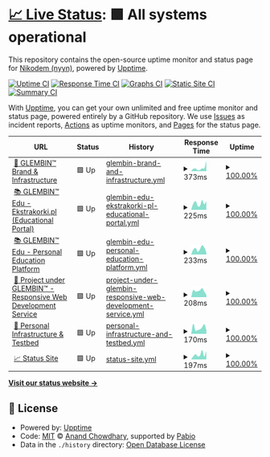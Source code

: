 # [📈 Live Status](https://demo.upptime.js.org): <!--live status--> **🟩 All systems operational**

This repository contains the open-source uptime monitor and status page for [Nikodem (nyyn)](https://nglembin.pl), powered by [Upptime](https://github.com/upptime/upptime).

[![Uptime CI](https://github.com/nglembin/status/workflows/Uptime%20CI/badge.svg)](https://github.com/nglembin/status/actions?query=workflow%3A%22Uptime+CI%22)
[![Response Time CI](https://github.com/nglembin/status/workflows/Response%20Time%20CI/badge.svg)](https://github.com/nglembin/status/actions?query=workflow%3A%22Response+Time+CI%22)
[![Graphs CI](https://github.com/nglembin/status/workflows/Graphs%20CI/badge.svg)](https://github.com/nglembin/status/actions?query=workflow%3A%22Graphs+CI%22)
[![Static Site CI](https://github.com/nglembin/status/workflows/Static%20Site%20CI/badge.svg)](https://github.com/nglembin/status/actions?query=workflow%3A%22Static+Site+CI%22)
[![Summary CI](https://github.com/nglembin/status/workflows/Summary%20CI/badge.svg)](https://github.com/nglembin/status/actions?query=workflow%3A%22Summary+CI%22)

With [Upptime](https://upptime.js.org), you can get your own unlimited and free uptime monitor and status page, powered entirely by a GitHub repository. We use [Issues](https://github.com/nglembin/status/issues) as incident reports, [Actions](https://github.com/nglembin/status/actions) as uptime monitors, and [Pages](https://demo.upptime.js.org) for the status page.

<!--start: status pages-->
<!-- This summary is generated by Upptime (https://github.com/upptime/upptime) -->
<!-- Do not edit this manually, your changes will be overwritten -->
<!-- prettier-ignore -->
| URL | Status | History | Response Time | Uptime |
| --- | ------ | ------- | ------------- | ------ |
| <img alt="" src="https://icons.duckduckgo.com/ip3/glembin.pl.ico" height="13"> [💼 GLEMBIN™ Brand & Infrastructure](https://glembin.pl/) | 🟩 Up | [glembin-brand-and-infrastructure.yml](https://github.com/glembin/status/commits/HEAD/history/glembin-brand-and-infrastructure.yml) | <details><summary><img alt="Response time graph" src="./graphs/glembin-brand-and-infrastructure/response-time-week.png" height="20"> 373ms</summary><br><a href="https://status.glembin.pl/history/glembin-brand-and-infrastructure"><img alt="Response time 289" src="https://img.shields.io/endpoint?url=https%3A%2F%2Fraw.githubusercontent.com%2Fglembin%2Fstatus%2FHEAD%2Fapi%2Fglembin-brand-and-infrastructure%2Fresponse-time.json"></a><br><a href="https://status.glembin.pl/history/glembin-brand-and-infrastructure"><img alt="24-hour response time 1200" src="https://img.shields.io/endpoint?url=https%3A%2F%2Fraw.githubusercontent.com%2Fglembin%2Fstatus%2FHEAD%2Fapi%2Fglembin-brand-and-infrastructure%2Fresponse-time-day.json"></a><br><a href="https://status.glembin.pl/history/glembin-brand-and-infrastructure"><img alt="7-day response time 373" src="https://img.shields.io/endpoint?url=https%3A%2F%2Fraw.githubusercontent.com%2Fglembin%2Fstatus%2FHEAD%2Fapi%2Fglembin-brand-and-infrastructure%2Fresponse-time-week.json"></a><br><a href="https://status.glembin.pl/history/glembin-brand-and-infrastructure"><img alt="30-day response time 324" src="https://img.shields.io/endpoint?url=https%3A%2F%2Fraw.githubusercontent.com%2Fglembin%2Fstatus%2FHEAD%2Fapi%2Fglembin-brand-and-infrastructure%2Fresponse-time-month.json"></a><br><a href="https://status.glembin.pl/history/glembin-brand-and-infrastructure"><img alt="1-year response time 289" src="https://img.shields.io/endpoint?url=https%3A%2F%2Fraw.githubusercontent.com%2Fglembin%2Fstatus%2FHEAD%2Fapi%2Fglembin-brand-and-infrastructure%2Fresponse-time-year.json"></a></details> | <details><summary><a href="https://status.glembin.pl/history/glembin-brand-and-infrastructure">100.00%</a></summary><a href="https://status.glembin.pl/history/glembin-brand-and-infrastructure"><img alt="All-time uptime 99.82%" src="https://img.shields.io/endpoint?url=https%3A%2F%2Fraw.githubusercontent.com%2Fglembin%2Fstatus%2FHEAD%2Fapi%2Fglembin-brand-and-infrastructure%2Fuptime.json"></a><br><a href="https://status.glembin.pl/history/glembin-brand-and-infrastructure"><img alt="24-hour uptime 100.00%" src="https://img.shields.io/endpoint?url=https%3A%2F%2Fraw.githubusercontent.com%2Fglembin%2Fstatus%2FHEAD%2Fapi%2Fglembin-brand-and-infrastructure%2Fuptime-day.json"></a><br><a href="https://status.glembin.pl/history/glembin-brand-and-infrastructure"><img alt="7-day uptime 100.00%" src="https://img.shields.io/endpoint?url=https%3A%2F%2Fraw.githubusercontent.com%2Fglembin%2Fstatus%2FHEAD%2Fapi%2Fglembin-brand-and-infrastructure%2Fuptime-week.json"></a><br><a href="https://status.glembin.pl/history/glembin-brand-and-infrastructure"><img alt="30-day uptime 100.00%" src="https://img.shields.io/endpoint?url=https%3A%2F%2Fraw.githubusercontent.com%2Fglembin%2Fstatus%2FHEAD%2Fapi%2Fglembin-brand-and-infrastructure%2Fuptime-month.json"></a><br><a href="https://status.glembin.pl/history/glembin-brand-and-infrastructure"><img alt="1-year uptime 99.82%" src="https://img.shields.io/endpoint?url=https%3A%2F%2Fraw.githubusercontent.com%2Fglembin%2Fstatus%2FHEAD%2Fapi%2Fglembin-brand-and-infrastructure%2Fuptime-year.json"></a></details>
| <img alt="" src="https://icons.duckduckgo.com/ip3/ekstrakorki.pl.ico" height="13"> [📚 GLEMBIN™ Edu - Ekstrakorki.pl (Educational Portal)](https://ekstrakorki.pl/) | 🟩 Up | [glembin-edu-ekstrakorki-pl-educational-portal.yml](https://github.com/glembin/status/commits/HEAD/history/glembin-edu-ekstrakorki-pl-educational-portal.yml) | <details><summary><img alt="Response time graph" src="./graphs/glembin-edu-ekstrakorki-pl-educational-portal/response-time-week.png" height="20"> 225ms</summary><br><a href="https://status.glembin.pl/history/glembin-edu-ekstrakorki-pl-educational-portal"><img alt="Response time 235" src="https://img.shields.io/endpoint?url=https%3A%2F%2Fraw.githubusercontent.com%2Fglembin%2Fstatus%2FHEAD%2Fapi%2Fglembin-edu-ekstrakorki-pl-educational-portal%2Fresponse-time.json"></a><br><a href="https://status.glembin.pl/history/glembin-edu-ekstrakorki-pl-educational-portal"><img alt="24-hour response time 294" src="https://img.shields.io/endpoint?url=https%3A%2F%2Fraw.githubusercontent.com%2Fglembin%2Fstatus%2FHEAD%2Fapi%2Fglembin-edu-ekstrakorki-pl-educational-portal%2Fresponse-time-day.json"></a><br><a href="https://status.glembin.pl/history/glembin-edu-ekstrakorki-pl-educational-portal"><img alt="7-day response time 225" src="https://img.shields.io/endpoint?url=https%3A%2F%2Fraw.githubusercontent.com%2Fglembin%2Fstatus%2FHEAD%2Fapi%2Fglembin-edu-ekstrakorki-pl-educational-portal%2Fresponse-time-week.json"></a><br><a href="https://status.glembin.pl/history/glembin-edu-ekstrakorki-pl-educational-portal"><img alt="30-day response time 272" src="https://img.shields.io/endpoint?url=https%3A%2F%2Fraw.githubusercontent.com%2Fglembin%2Fstatus%2FHEAD%2Fapi%2Fglembin-edu-ekstrakorki-pl-educational-portal%2Fresponse-time-month.json"></a><br><a href="https://status.glembin.pl/history/glembin-edu-ekstrakorki-pl-educational-portal"><img alt="1-year response time 235" src="https://img.shields.io/endpoint?url=https%3A%2F%2Fraw.githubusercontent.com%2Fglembin%2Fstatus%2FHEAD%2Fapi%2Fglembin-edu-ekstrakorki-pl-educational-portal%2Fresponse-time-year.json"></a></details> | <details><summary><a href="https://status.glembin.pl/history/glembin-edu-ekstrakorki-pl-educational-portal">100.00%</a></summary><a href="https://status.glembin.pl/history/glembin-edu-ekstrakorki-pl-educational-portal"><img alt="All-time uptime 99.83%" src="https://img.shields.io/endpoint?url=https%3A%2F%2Fraw.githubusercontent.com%2Fglembin%2Fstatus%2FHEAD%2Fapi%2Fglembin-edu-ekstrakorki-pl-educational-portal%2Fuptime.json"></a><br><a href="https://status.glembin.pl/history/glembin-edu-ekstrakorki-pl-educational-portal"><img alt="24-hour uptime 100.00%" src="https://img.shields.io/endpoint?url=https%3A%2F%2Fraw.githubusercontent.com%2Fglembin%2Fstatus%2FHEAD%2Fapi%2Fglembin-edu-ekstrakorki-pl-educational-portal%2Fuptime-day.json"></a><br><a href="https://status.glembin.pl/history/glembin-edu-ekstrakorki-pl-educational-portal"><img alt="7-day uptime 100.00%" src="https://img.shields.io/endpoint?url=https%3A%2F%2Fraw.githubusercontent.com%2Fglembin%2Fstatus%2FHEAD%2Fapi%2Fglembin-edu-ekstrakorki-pl-educational-portal%2Fuptime-week.json"></a><br><a href="https://status.glembin.pl/history/glembin-edu-ekstrakorki-pl-educational-portal"><img alt="30-day uptime 100.00%" src="https://img.shields.io/endpoint?url=https%3A%2F%2Fraw.githubusercontent.com%2Fglembin%2Fstatus%2FHEAD%2Fapi%2Fglembin-edu-ekstrakorki-pl-educational-portal%2Fuptime-month.json"></a><br><a href="https://status.glembin.pl/history/glembin-edu-ekstrakorki-pl-educational-portal"><img alt="1-year uptime 99.83%" src="https://img.shields.io/endpoint?url=https%3A%2F%2Fraw.githubusercontent.com%2Fglembin%2Fstatus%2FHEAD%2Fapi%2Fglembin-edu-ekstrakorki-pl-educational-portal%2Fuptime-year.json"></a></details>
| <img alt="" src="https://icons.duckduckgo.com/ip3/korki.nglembin.pl.ico" height="13"> [📚 GLEMBIN™ Edu - Personal Education Platform](https://korki.nglembin.pl/) | 🟩 Up | [glembin-edu-personal-education-platform.yml](https://github.com/glembin/status/commits/HEAD/history/glembin-edu-personal-education-platform.yml) | <details><summary><img alt="Response time graph" src="./graphs/glembin-edu-personal-education-platform/response-time-week.png" height="20"> 233ms</summary><br><a href="https://status.glembin.pl/history/glembin-edu-personal-education-platform"><img alt="Response time 381" src="https://img.shields.io/endpoint?url=https%3A%2F%2Fraw.githubusercontent.com%2Fglembin%2Fstatus%2FHEAD%2Fapi%2Fglembin-edu-personal-education-platform%2Fresponse-time.json"></a><br><a href="https://status.glembin.pl/history/glembin-edu-personal-education-platform"><img alt="24-hour response time 84" src="https://img.shields.io/endpoint?url=https%3A%2F%2Fraw.githubusercontent.com%2Fglembin%2Fstatus%2FHEAD%2Fapi%2Fglembin-edu-personal-education-platform%2Fresponse-time-day.json"></a><br><a href="https://status.glembin.pl/history/glembin-edu-personal-education-platform"><img alt="7-day response time 233" src="https://img.shields.io/endpoint?url=https%3A%2F%2Fraw.githubusercontent.com%2Fglembin%2Fstatus%2FHEAD%2Fapi%2Fglembin-edu-personal-education-platform%2Fresponse-time-week.json"></a><br><a href="https://status.glembin.pl/history/glembin-edu-personal-education-platform"><img alt="30-day response time 249" src="https://img.shields.io/endpoint?url=https%3A%2F%2Fraw.githubusercontent.com%2Fglembin%2Fstatus%2FHEAD%2Fapi%2Fglembin-edu-personal-education-platform%2Fresponse-time-month.json"></a><br><a href="https://status.glembin.pl/history/glembin-edu-personal-education-platform"><img alt="1-year response time 381" src="https://img.shields.io/endpoint?url=https%3A%2F%2Fraw.githubusercontent.com%2Fglembin%2Fstatus%2FHEAD%2Fapi%2Fglembin-edu-personal-education-platform%2Fresponse-time-year.json"></a></details> | <details><summary><a href="https://status.glembin.pl/history/glembin-edu-personal-education-platform">100.00%</a></summary><a href="https://status.glembin.pl/history/glembin-edu-personal-education-platform"><img alt="All-time uptime 99.83%" src="https://img.shields.io/endpoint?url=https%3A%2F%2Fraw.githubusercontent.com%2Fglembin%2Fstatus%2FHEAD%2Fapi%2Fglembin-edu-personal-education-platform%2Fuptime.json"></a><br><a href="https://status.glembin.pl/history/glembin-edu-personal-education-platform"><img alt="24-hour uptime 100.00%" src="https://img.shields.io/endpoint?url=https%3A%2F%2Fraw.githubusercontent.com%2Fglembin%2Fstatus%2FHEAD%2Fapi%2Fglembin-edu-personal-education-platform%2Fuptime-day.json"></a><br><a href="https://status.glembin.pl/history/glembin-edu-personal-education-platform"><img alt="7-day uptime 100.00%" src="https://img.shields.io/endpoint?url=https%3A%2F%2Fraw.githubusercontent.com%2Fglembin%2Fstatus%2FHEAD%2Fapi%2Fglembin-edu-personal-education-platform%2Fuptime-week.json"></a><br><a href="https://status.glembin.pl/history/glembin-edu-personal-education-platform"><img alt="30-day uptime 100.00%" src="https://img.shields.io/endpoint?url=https%3A%2F%2Fraw.githubusercontent.com%2Fglembin%2Fstatus%2FHEAD%2Fapi%2Fglembin-edu-personal-education-platform%2Fuptime-month.json"></a><br><a href="https://status.glembin.pl/history/glembin-edu-personal-education-platform"><img alt="1-year uptime 99.83%" src="https://img.shields.io/endpoint?url=https%3A%2F%2Fraw.githubusercontent.com%2Fglembin%2Fstatus%2FHEAD%2Fapi%2Fglembin-edu-personal-education-platform%2Fuptime-year.json"></a></details>
| <img alt="" src="https://icons.duckduckgo.com/ip3/strony.nglembin.pl.ico" height="13"> [🧩 Project under GLEMBIN™ - Responsive Web Development Service](https://strony.nglembin.pl/) | 🟩 Up | [project-under-glembin-responsive-web-development-service.yml](https://github.com/glembin/status/commits/HEAD/history/project-under-glembin-responsive-web-development-service.yml) | <details><summary><img alt="Response time graph" src="./graphs/project-under-glembin-responsive-web-development-service/response-time-week.png" height="20"> 208ms</summary><br><a href="https://status.glembin.pl/history/project-under-glembin-responsive-web-development-service"><img alt="Response time 378" src="https://img.shields.io/endpoint?url=https%3A%2F%2Fraw.githubusercontent.com%2Fglembin%2Fstatus%2FHEAD%2Fapi%2Fproject-under-glembin-responsive-web-development-service%2Fresponse-time.json"></a><br><a href="https://status.glembin.pl/history/project-under-glembin-responsive-web-development-service"><img alt="24-hour response time 79" src="https://img.shields.io/endpoint?url=https%3A%2F%2Fraw.githubusercontent.com%2Fglembin%2Fstatus%2FHEAD%2Fapi%2Fproject-under-glembin-responsive-web-development-service%2Fresponse-time-day.json"></a><br><a href="https://status.glembin.pl/history/project-under-glembin-responsive-web-development-service"><img alt="7-day response time 208" src="https://img.shields.io/endpoint?url=https%3A%2F%2Fraw.githubusercontent.com%2Fglembin%2Fstatus%2FHEAD%2Fapi%2Fproject-under-glembin-responsive-web-development-service%2Fresponse-time-week.json"></a><br><a href="https://status.glembin.pl/history/project-under-glembin-responsive-web-development-service"><img alt="30-day response time 246" src="https://img.shields.io/endpoint?url=https%3A%2F%2Fraw.githubusercontent.com%2Fglembin%2Fstatus%2FHEAD%2Fapi%2Fproject-under-glembin-responsive-web-development-service%2Fresponse-time-month.json"></a><br><a href="https://status.glembin.pl/history/project-under-glembin-responsive-web-development-service"><img alt="1-year response time 378" src="https://img.shields.io/endpoint?url=https%3A%2F%2Fraw.githubusercontent.com%2Fglembin%2Fstatus%2FHEAD%2Fapi%2Fproject-under-glembin-responsive-web-development-service%2Fresponse-time-year.json"></a></details> | <details><summary><a href="https://status.glembin.pl/history/project-under-glembin-responsive-web-development-service">100.00%</a></summary><a href="https://status.glembin.pl/history/project-under-glembin-responsive-web-development-service"><img alt="All-time uptime 100.00%" src="https://img.shields.io/endpoint?url=https%3A%2F%2Fraw.githubusercontent.com%2Fglembin%2Fstatus%2FHEAD%2Fapi%2Fproject-under-glembin-responsive-web-development-service%2Fuptime.json"></a><br><a href="https://status.glembin.pl/history/project-under-glembin-responsive-web-development-service"><img alt="24-hour uptime 100.00%" src="https://img.shields.io/endpoint?url=https%3A%2F%2Fraw.githubusercontent.com%2Fglembin%2Fstatus%2FHEAD%2Fapi%2Fproject-under-glembin-responsive-web-development-service%2Fuptime-day.json"></a><br><a href="https://status.glembin.pl/history/project-under-glembin-responsive-web-development-service"><img alt="7-day uptime 100.00%" src="https://img.shields.io/endpoint?url=https%3A%2F%2Fraw.githubusercontent.com%2Fglembin%2Fstatus%2FHEAD%2Fapi%2Fproject-under-glembin-responsive-web-development-service%2Fuptime-week.json"></a><br><a href="https://status.glembin.pl/history/project-under-glembin-responsive-web-development-service"><img alt="30-day uptime 100.00%" src="https://img.shields.io/endpoint?url=https%3A%2F%2Fraw.githubusercontent.com%2Fglembin%2Fstatus%2FHEAD%2Fapi%2Fproject-under-glembin-responsive-web-development-service%2Fuptime-month.json"></a><br><a href="https://status.glembin.pl/history/project-under-glembin-responsive-web-development-service"><img alt="1-year uptime 100.00%" src="https://img.shields.io/endpoint?url=https%3A%2F%2Fraw.githubusercontent.com%2Fglembin%2Fstatus%2FHEAD%2Fapi%2Fproject-under-glembin-responsive-web-development-service%2Fuptime-year.json"></a></details>
| <img alt="" src="https://icons.duckduckgo.com/ip3/nglembin.pl.ico" height="13"> [🧪 Personal Infrastructure & Testbed](https://nglembin.pl/) | 🟩 Up | [personal-infrastructure-and-testbed.yml](https://github.com/glembin/status/commits/HEAD/history/personal-infrastructure-and-testbed.yml) | <details><summary><img alt="Response time graph" src="./graphs/personal-infrastructure-and-testbed/response-time-week.png" height="20"> 170ms</summary><br><a href="https://status.glembin.pl/history/personal-infrastructure-and-testbed"><img alt="Response time 414" src="https://img.shields.io/endpoint?url=https%3A%2F%2Fraw.githubusercontent.com%2Fglembin%2Fstatus%2FHEAD%2Fapi%2Fpersonal-infrastructure-and-testbed%2Fresponse-time.json"></a><br><a href="https://status.glembin.pl/history/personal-infrastructure-and-testbed"><img alt="24-hour response time 107" src="https://img.shields.io/endpoint?url=https%3A%2F%2Fraw.githubusercontent.com%2Fglembin%2Fstatus%2FHEAD%2Fapi%2Fpersonal-infrastructure-and-testbed%2Fresponse-time-day.json"></a><br><a href="https://status.glembin.pl/history/personal-infrastructure-and-testbed"><img alt="7-day response time 170" src="https://img.shields.io/endpoint?url=https%3A%2F%2Fraw.githubusercontent.com%2Fglembin%2Fstatus%2FHEAD%2Fapi%2Fpersonal-infrastructure-and-testbed%2Fresponse-time-week.json"></a><br><a href="https://status.glembin.pl/history/personal-infrastructure-and-testbed"><img alt="30-day response time 282" src="https://img.shields.io/endpoint?url=https%3A%2F%2Fraw.githubusercontent.com%2Fglembin%2Fstatus%2FHEAD%2Fapi%2Fpersonal-infrastructure-and-testbed%2Fresponse-time-month.json"></a><br><a href="https://status.glembin.pl/history/personal-infrastructure-and-testbed"><img alt="1-year response time 414" src="https://img.shields.io/endpoint?url=https%3A%2F%2Fraw.githubusercontent.com%2Fglembin%2Fstatus%2FHEAD%2Fapi%2Fpersonal-infrastructure-and-testbed%2Fresponse-time-year.json"></a></details> | <details><summary><a href="https://status.glembin.pl/history/personal-infrastructure-and-testbed">100.00%</a></summary><a href="https://status.glembin.pl/history/personal-infrastructure-and-testbed"><img alt="All-time uptime 99.83%" src="https://img.shields.io/endpoint?url=https%3A%2F%2Fraw.githubusercontent.com%2Fglembin%2Fstatus%2FHEAD%2Fapi%2Fpersonal-infrastructure-and-testbed%2Fuptime.json"></a><br><a href="https://status.glembin.pl/history/personal-infrastructure-and-testbed"><img alt="24-hour uptime 100.00%" src="https://img.shields.io/endpoint?url=https%3A%2F%2Fraw.githubusercontent.com%2Fglembin%2Fstatus%2FHEAD%2Fapi%2Fpersonal-infrastructure-and-testbed%2Fuptime-day.json"></a><br><a href="https://status.glembin.pl/history/personal-infrastructure-and-testbed"><img alt="7-day uptime 100.00%" src="https://img.shields.io/endpoint?url=https%3A%2F%2Fraw.githubusercontent.com%2Fglembin%2Fstatus%2FHEAD%2Fapi%2Fpersonal-infrastructure-and-testbed%2Fuptime-week.json"></a><br><a href="https://status.glembin.pl/history/personal-infrastructure-and-testbed"><img alt="30-day uptime 100.00%" src="https://img.shields.io/endpoint?url=https%3A%2F%2Fraw.githubusercontent.com%2Fglembin%2Fstatus%2FHEAD%2Fapi%2Fpersonal-infrastructure-and-testbed%2Fuptime-month.json"></a><br><a href="https://status.glembin.pl/history/personal-infrastructure-and-testbed"><img alt="1-year uptime 99.83%" src="https://img.shields.io/endpoint?url=https%3A%2F%2Fraw.githubusercontent.com%2Fglembin%2Fstatus%2FHEAD%2Fapi%2Fpersonal-infrastructure-and-testbed%2Fuptime-year.json"></a></details>
| <img alt="" src="https://icons.duckduckgo.com/ip3/status.glembin.pl.ico" height="13"> [📈 Status Site](https://status.glembin.pl/) | 🟩 Up | [status-site.yml](https://github.com/glembin/status/commits/HEAD/history/status-site.yml) | <details><summary><img alt="Response time graph" src="./graphs/status-site/response-time-week.png" height="20"> 197ms</summary><br><a href="https://status.glembin.pl/history/status-site"><img alt="Response time 255" src="https://img.shields.io/endpoint?url=https%3A%2F%2Fraw.githubusercontent.com%2Fglembin%2Fstatus%2FHEAD%2Fapi%2Fstatus-site%2Fresponse-time.json"></a><br><a href="https://status.glembin.pl/history/status-site"><img alt="24-hour response time 318" src="https://img.shields.io/endpoint?url=https%3A%2F%2Fraw.githubusercontent.com%2Fglembin%2Fstatus%2FHEAD%2Fapi%2Fstatus-site%2Fresponse-time-day.json"></a><br><a href="https://status.glembin.pl/history/status-site"><img alt="7-day response time 197" src="https://img.shields.io/endpoint?url=https%3A%2F%2Fraw.githubusercontent.com%2Fglembin%2Fstatus%2FHEAD%2Fapi%2Fstatus-site%2Fresponse-time-week.json"></a><br><a href="https://status.glembin.pl/history/status-site"><img alt="30-day response time 322" src="https://img.shields.io/endpoint?url=https%3A%2F%2Fraw.githubusercontent.com%2Fglembin%2Fstatus%2FHEAD%2Fapi%2Fstatus-site%2Fresponse-time-month.json"></a><br><a href="https://status.glembin.pl/history/status-site"><img alt="1-year response time 255" src="https://img.shields.io/endpoint?url=https%3A%2F%2Fraw.githubusercontent.com%2Fglembin%2Fstatus%2FHEAD%2Fapi%2Fstatus-site%2Fresponse-time-year.json"></a></details> | <details><summary><a href="https://status.glembin.pl/history/status-site">100.00%</a></summary><a href="https://status.glembin.pl/history/status-site"><img alt="All-time uptime 99.96%" src="https://img.shields.io/endpoint?url=https%3A%2F%2Fraw.githubusercontent.com%2Fglembin%2Fstatus%2FHEAD%2Fapi%2Fstatus-site%2Fuptime.json"></a><br><a href="https://status.glembin.pl/history/status-site"><img alt="24-hour uptime 100.00%" src="https://img.shields.io/endpoint?url=https%3A%2F%2Fraw.githubusercontent.com%2Fglembin%2Fstatus%2FHEAD%2Fapi%2Fstatus-site%2Fuptime-day.json"></a><br><a href="https://status.glembin.pl/history/status-site"><img alt="7-day uptime 100.00%" src="https://img.shields.io/endpoint?url=https%3A%2F%2Fraw.githubusercontent.com%2Fglembin%2Fstatus%2FHEAD%2Fapi%2Fstatus-site%2Fuptime-week.json"></a><br><a href="https://status.glembin.pl/history/status-site"><img alt="30-day uptime 100.00%" src="https://img.shields.io/endpoint?url=https%3A%2F%2Fraw.githubusercontent.com%2Fglembin%2Fstatus%2FHEAD%2Fapi%2Fstatus-site%2Fuptime-month.json"></a><br><a href="https://status.glembin.pl/history/status-site"><img alt="1-year uptime 99.96%" src="https://img.shields.io/endpoint?url=https%3A%2F%2Fraw.githubusercontent.com%2Fglembin%2Fstatus%2FHEAD%2Fapi%2Fstatus-site%2Fuptime-year.json"></a></details>

<!--end: status pages-->

[**Visit our status website →**](https://demo.upptime.js.org)

## 📄 License

- Powered by: [Upptime](https://github.com/upptime/upptime)
- Code: [MIT](./LICENSE) © [Anand Chowdhary](https://anandchowdhary.com), supported by [Pabio](https://pabio.com)
- Data in the `./history` directory: [Open Database License](https://opendatacommons.org/licenses/odbl/1-0/)
